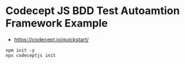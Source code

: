 # Codecept JS BDD Test Autoamtion Framework Example

- https://codecept.io/quickstart/

```
npm init -y
npx codeceptjs init
```